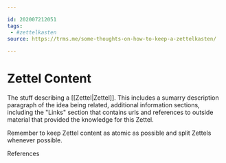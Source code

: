 ```yaml
---

id: 202007212051
tags:
 - #zettelkasten
source: https://trms.me/some-thoughts-on-how-to-keep-a-zettelkasten/

---
```


# Zettel Content

The stuff describing a [[Zettel|Zettel]]. This includes a sumarry description paragraph of the idea being related, additional information sections, including the "Links" section that contains urls and references to outside material that provided the knowledge for this Zettel.

Remember to keep Zettel content as atomic as possible and split Zettels whenever possible.

References
